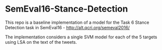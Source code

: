# SemEval16-Stance-Detection
This repo is a baseline implementation of a model for the Task 6 Stance Detection task in SemEval16 - http://alt.qcri.org/semeval2016/

The implementation considers a single SVM model for each of the 5 targets using LSA on the text of the tweets.
